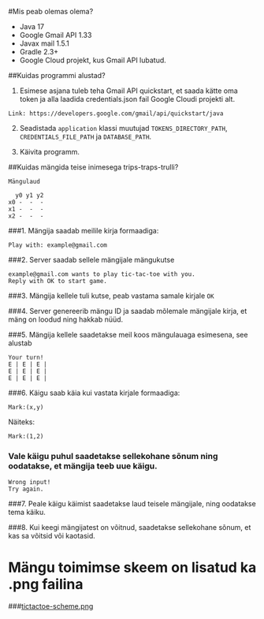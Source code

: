 
#Mis peab olemas olema?
* Java 17
* Google Gmail API 1.33
* Javax mail 1.5.1
* Gradle 2.3+
* Google Cloud projekt, kus Gmail API lubatud.

##Kuidas programmi alustad?

1. Esimese asjana tuleb teha Gmail API quickstart, et saada kätte oma token ja alla laadida credentials.json fail Google Cloudi projekti alt.
```
Link: https://developers.google.com/gmail/api/quickstart/java
```

2. Seadistada `application` klassi muutujad `TOKENS_DIRECTORY_PATH`, `CREDENTIALS_FILE_PATH` ja `DATABASE_PATH`.


3. Käivita programm.

##Kuidas mängida teise inimesega trips-traps-trulli?

```
Mängulaud
    
  y0 y1 y2
x0 -  -  -
x1 -  -  -
x2 -  -  -
```

###1. Mängija saadab meilile kirja formaadiga:
```
Play with: example@gmail.com
```

###2. Server saadab sellele mängijale mängukutse

```
example@gmail.com wants to play tic-tac-toe with you.
Reply with OK to start game.
```

###3. Mängija kellele tuli kutse, peab vastama samale kirjale
``
OK
``

###4. Server genereerib mängu ID ja saadab mõlemale mängijale kirja, et mäng on loodud ning hakkab nüüd.

###5. Mängija kellele saadetakse meil koos mängulauaga esimesena, see alustab
```
Your turn!
E | E | E |
E | E | E |
E | E | E |
```

###6. Käigu saab käia kui vastata kirjale formaadiga: 
```
Mark:(x,y)
```
Näiteks:
```
Mark:(1,2)
```
### Vale käigu puhul saadetakse sellekohane sõnum ning oodatakse, et mängija teeb uue käigu.
```
Wrong input!
Try again.
```


###7. Peale käigu käimist saadetakse laud teisele mängijale, ning oodatakse tema käiku.

###8. Kui keegi mängijatest on võitnud, saadetakse sellekohane sõnum, et kas sa võitsid või kaotasid.

# Mängu toimimse skeem on lisatud ka .png failina
###<a href="README/tictactoe-scheme.png">tictactoe-scheme.png</a>
